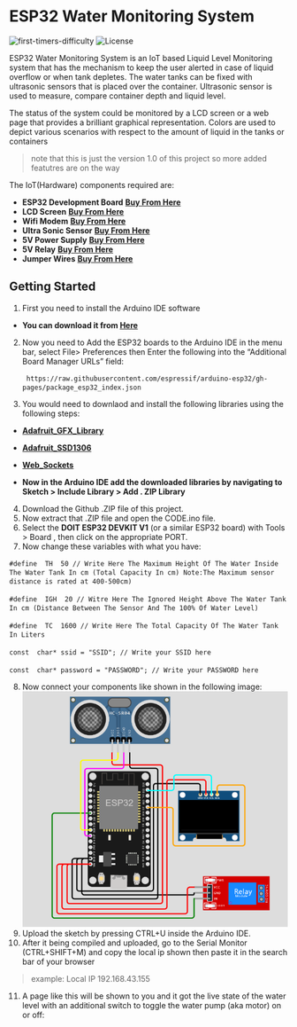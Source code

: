 # ESP32 Water Monitoring System
![first-timers-difficulty](https://img.shields.io/badge/First--Timers--Difficulty-friendly-green.svg?logo=github) ![License](https://img.shields.io/badge/License-Open--Source-blue.svg?logo=github)

ESP32 Water Monitoring System is an IoT based Liquid Level Monitoring system that has the mechanism to keep the user alerted in case of liquid overflow or when tank depletes. The water tanks can be fixed with ultrasonic sensors that is placed over the container. Ultrasonic sensor is used to measure, compare container depth and liquid level.

The status of the system could be monitored by a LCD screen or a web page that provides a brilliant graphical representation. Colors are used to depict various scenarios with respect to the amount of liquid in the tanks or containers

> note that this is just the  version 1.0 of this project so more added featutres are on the way

The IoT(Hardware) components required are:

- **ESP32 Development Board**  **[Buy From Here](https://www.example.com/)**
- **LCD Screen**  **[Buy From Here](https://www.example.com/)**
- **Wifi Modem**  **[Buy From Here](https://www.example.com/)**
- **Ultra Sonic Sensor**  **[Buy From Here](https://www.example.com/)**
- **5V Power Supply** **[Buy From Here](https://www.example.com/)**
- **5V Relay**  **[Buy From Here](https://www.example.com/)**
- **Jumper Wires**  **[Buy From Here](https://www.example.com/)**

## Getting Started

1. First you need to install the Arduino IDE software
  - **You can download it from **[Here](https://www.arduino.cc/en/software)****
2. Now you need to Add the ESP32 boards to the Arduino IDE in the menu bar, select File> Preferences then Enter the following into the “Additional Board Manager URLs” field:
    
        https://raw.githubusercontent.com/espressif/arduino-esp32/gh-pages/package_esp32_index.json
3. You would need to downlaod and install the following libraries using the following steps:
  - **[Adafruit_GFX_Library](https://github.com/adafruit/Adafruit-GFX-Library)**
  - **[Adafruit_SSD1306](https://github.com/adafruit/Adafruit_SSD1306)**
  - **[Web_Sockets](https://www.arduinolibraries.info/libraries/web-sockets)**
  
  - **Now in the Arduino IDE add the downloaded libraries by navigating to
   Sketch > Include Library > Add . ZIP Library**
  4. Download the Github .ZIP file of this project.
  5. Now extract that .ZIP file and open the CODE.ino file.
  6. Select the **DOIT ESP32 DEVKIT V1** (or a similar ESP32 board) with Tools > Board , then click on the appropriate PORT.
  7. Now change these variables with what you have:
   

    #define  TH  50 // Write Here The Maximum Height Of The Water Inside The Water Tank In cm (Total Capacity In cm) Note:The Maximum sensor distance is rated at 400-500cm)
    
    #define  IGH  20 // Witre Here The Ignored Height Above The Water Tank In cm (Distance Between The Sensor And The 100% Of Water Level)
    
    #define  TC  1600 // Write Here The Total Capacity Of The Water Tank In Liters
    
    const  char* ssid = "SSID"; // Write your SSID here
    
    const  char* password = "PASSWORD"; // Write your PASSWORD here
    
    
 8. Now connect your components like shown in the following image:
 ![Montage Image](Montage%20ESP32.png)
 9. Upload the sketch by pressing CTRL+U inside the Arduino IDE.
 10. After it being compiled and uploaded, go to the Serial Monitor (CTRL+SHIFT+M) and copy the local ip shown then paste it in the search bar of your browser
 > example: Local IP 192.168.43.155
 11. A page like this will be shown to you and it got the live state of the water level with an additional switch to toggle the water pump (aka motor) on or off:

